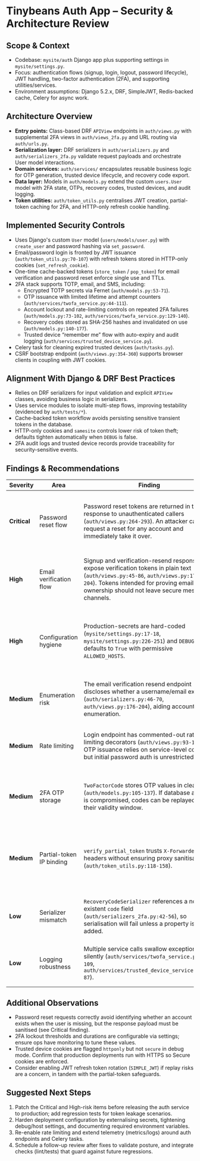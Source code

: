 # Tinybeans Auth App – Security & Architecture Review

## Scope & Context
- Codebase: `mysite/auth` Django app plus supporting settings in `mysite/settings.py`.
- Focus: authentication flows (signup, login, logout, password lifecycle), JWT handling, two-factor authentication (2FA), and supporting utilities/services.
- Environment assumptions: Django 5.2.x, DRF, SimpleJWT, Redis-backed cache, Celery for async work.

## Architecture Overview
- **Entry points:** Class-based DRF `APIView` endpoints in `auth/views.py` with supplemental 2FA views in `auth/views_2fa.py` and URL routing via `auth/urls.py`.
- **Serialization layer:** DRF serializers in `auth/serializers.py` and `auth/serializers_2fa.py` validate request payloads and orchestrate User model interactions.
- **Domain services:** `auth/services/` encapsulates reusable business logic for OTP generation, trusted device lifecycle, and recovery code export.
- **Data layer:** Models in `auth/models.py` extend the custom `users.User` model with 2FA state, OTPs, recovery codes, trusted devices, and audit logging.
- **Token utilities:** `auth/token_utils.py` centralises JWT creation, partial-token caching for 2FA, and HTTP-only refresh cookie handling.

## Implemented Security Controls
- Uses Django's custom `User` model (`users/models/user.py`) with `create_user` and password hashing via `set_password`.
- Email/password login is fronted by JWT issuance (`auth/token_utils.py:70-107`) with refresh tokens stored in HTTP-only cookies (`set_refresh_cookie`).
- One-time cache-backed tokens (`store_token` / `pop_token`) for email verification and password reset enforce single use and TTLs.
- 2FA stack supports TOTP, email, and SMS, including:
  - Encrypted TOTP secrets via Fernet (`auth/models.py:53-71`).
  - OTP issuance with limited lifetime and attempt counters (`auth/services/twofa_service.py:44-111`).
  - Account lockout and rate-limiting controls on repeated 2FA failures (`auth/models.py:73-102`, `auth/services/twofa_service.py:129-140`).
  - Recovery codes stored as SHA-256 hashes and invalidated on use (`auth/models.py:140-177`).
  - Trusted device “remember me” flow with auto-expiry and audit logging (`auth/services/trusted_device_service.py`).
- Celery task for cleaning expired trusted devices (`auth/tasks.py`).
- CSRF bootstrap endpoint (`auth/views.py:354-360`) supports browser clients in coupling with JWT cookies.

## Alignment With Django & DRF Best Practices
- Relies on DRF serializers for input validation and explicit `APIView` classes, avoiding business logic in serializers.
- Uses service modules to isolate multi-step flows, improving testability (evidenced by `auth/tests/*`).
- Cache-backed token workflow avoids persisting sensitive transient tokens in the database.
- HTTP-only cookies and `samesite` controls lower risk of token theft; defaults tighten automatically when `DEBUG` is false.
- 2FA audit logs and trusted device records provide traceability for security-sensitive events.

## Findings & Recommendations
| Severity | Area | Finding | Recommendation |
| --- | --- | --- | --- |
| **Critical** | Password reset flow | Password reset tokens are returned in the API response to unauthenticated callers (`auth/views.py:264-293`). An attacker can request a reset for any account and immediately take it over. | Remove the token from the response body and only deliver it via trusted channels (email/SMS). Consider logging suspicious requests and rate-limiting the endpoint. |
| **High** | Email verification flow | Signup and verification-resend responses expose verification tokens in plain text (`auth/views.py:45-86`, `auth/views.py:176-204`). Tokens intended for proving email ownership should not leave secure messaging channels. | Stop echoing verification tokens in API responses. If front-end flow needs a token for confirmation, require authenticated retrieval with proof of mailbox access. |
| **High** | Configuration hygiene | Production-secrets are hard-coded (`mysite/settings.py:17-18`, `mysite/settings.py:226-251`) and `DEBUG` defaults to `True` with permissive `ALLOWED_HOSTS`. | Move `SECRET_KEY`, `TWOFA_ENCRYPTION_KEY`, and other credentials into environment variables, default `DEBUG=False`, and populate `ALLOWED_HOSTS` explicitly. Document required settings in deployment guides. |
| **Medium** | Enumeration risk | The email verification resend endpoint discloses whether a username/email exists (`auth/serializers.py:46-70`, `auth/views.py:176-204`), aiding account enumeration. | Return a generic success response regardless of lookup result (similar to the password reset flow) and log mismatches for monitoring. |
| **Medium** | Rate limiting | Login endpoint has commented-out rate limiting decorators (`auth/views.py:93-100`). OTP issuance relies on service-level counters but initial password auth is unrestricted. | Reinstate rate-limiting (per-IP and per-username) using `django-ratelimit` or throttling classes, and ensure operational alerting. |
| **Medium** | 2FA OTP storage | `TwoFactorCode` stores OTP values in clear text (`auth/models.py:105-137`). If database access is compromised, codes can be replayed within their validity window. | Hash OTP codes (e.g., SHA-256 with per-code salt) and compare using constant-time checks. Balance with usability by limiting the verification window. |
| **Medium** | Partial-token IP binding | `verify_partial_token` trusts `X-Forwarded-For` headers without ensuring proxy sanitisation (`auth/token_utils.py:118-158`). | Set `SECURE_PROXY_SSL_HEADER`, restrict trusted proxy IPs, or derive client IP from a vetted header chain. Consider embedding user-agent fingerprinting to make token theft harder. |
| **Low** | Serializer mismatch | `RecoveryCodeSerializer` references a non-existent `code` field (`auth/serializers_2fa.py:42-56`), so serialisation will fail unless a property is added. | Adjust serializer to expose only available fields (e.g., `code_hash` or computed display values) and add tests covering API responses. |
| **Low** | Logging robustness | Multiple service calls swallow exceptions silently (`auth/services/twofa_service.py:97-109`, `auth/services/trusted_device_service.py:68-87`). | Capture and surface delivery failures (email/SMS) through structured logging/metrics to aid incident response. |

## Additional Observations
- Password reset requests correctly avoid identifying whether an account exists when the user is missing, but the response payload must be sanitised (see Critical finding).
- 2FA lockout thresholds and durations are configurable via settings; ensure ops have monitoring to tune these values.
- Trusted device cookies are flagged `httponly` but not `secure` in debug mode. Confirm that production deployments run with HTTPS so Secure cookies are enforced.
- Consider enabling JWT refresh token rotation (`SIMPLE_JWT`) if replay risks are a concern, in tandem with the partial-token safeguards.

## Suggested Next Steps
1. Patch the Critical and High-risk items before releasing the auth service to production; add regression tests for token leakage scenarios.
2. Harden deployment configuration by externalising secrets, tightening debug/host settings, and documenting required environment variables.
3. Re-enable rate limiting and extend telemetry (metrics/logs) around auth endpoints and Celery tasks.
4. Schedule a follow-up review after fixes to validate posture, and integrate checks (lint/tests) that guard against future regressions.

